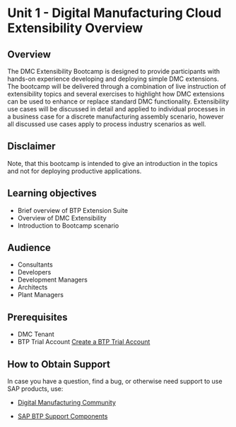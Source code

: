 # Unit 1 - Digital Manufacturing Cloud Extensibility Overview

## Overview
The DMC Extensibility Bootcamp is designed to provide participants with hands-on experience developing and deploying simple DMC extensions.  The bootcamp will be delivered through a combination of live instruction of extensibility topics and several exercises to highlight how DMC extensions can be used to enhance or replace standard DMC functionality.  Extensibility use cases will be discussed in detail and applied to individual processes in a business case for a discrete manufacturing assembly scenario, however all discussed use cases apply to process industry scenarios as well.

## Disclaimer
Note, that this bootcamp is intended to give an introduction in the topics and not for deploying productive applications.

## Learning objectives
- Brief overview of BTP Extension Suite
- Overview of DMC Extensibility
- Introduction to Bootcamp scenario

## Audience
- Consultants
- Developers
- Development Managers
- Architects
- Plant Managers

## Prerequisites
- DMC Tenant
- BTP Trial Account [Create a BTP Trial Account](https://developers.sap.com/tutorials/hcp-create-trial-account.html)

## How to Obtain Support

In case you have a question, find a bug, or otherwise need support to use SAP products, use:

- [Digital Manufacturing Community](https://community.sap.com/topics/digital-manufacturing)

- [SAP BTP Support Components](https://help.sap.com/viewer/65de2977205c403bbc107264b8eccf4b/Cloud/en-US/08d1103928fb42f3a73b3f425e00e13c.html)